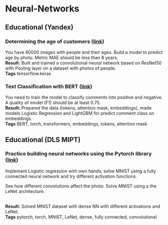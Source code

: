 # Neural-Networks
## Educational (Yandex)

### Determining the age of customers ([link](https://github.com/RadarYV/Neural-Networks/blob/main/Educational%20(Yandex)/Image.%20Regression/define_age_by%20photo.ipynb))
You have 60000 images with people and their ages. Build a model to predict age by photo. Metric MAE should be less than 8 years.
<br>**Result:** Built and trained a convolutional neural network based on ResNet50 with Pooling layer on a dataset with photos of people.
<br>**Tags**
tensorflow.keras

### Text Classification with BERT ([link](https://github.com/RadarYV/Neural-Networks/blob/main/Educational%20(DLS%20MIPT)/Dense_and_convolutional_Nets/%5Bhomework%5D_2022_10_29_dense_and_convolutional_nn.ipynb))
You need to train the model to classify comments into positive and negative. A quality of model (F1) should be at least 0.75.
<br>**Result:** Prepared the data (tokens, attention mask, embeddings), made models Logistic Regression and LightGBM for predict comment class on embeddings.
<br>**Tags** BERT, torch, transformers, embeddings, tokens, attention mask



## Educational (DLS MIPT)

### Practice building neural networks using the Pytorch library ([link](https://github.com/RadarYV/Neural-Networks/blob/main/Educational%20(Yandex)/Image.%20Regression/define_age_by%20photo.ipynb))
Implement Logistic regression with own hands, solve MNIST using a fully connected neural network and try different activation functions. 

See how different convolutions affect the photo. Solve MNIST using a the LeNet architecture.

<br>**Result:** Solved MNIST dataset with dense NN with different activations and LeNet.
<br>**Tags**
pytorch, torch, MNIST, LeNet, dense, fully connected, convolutional
